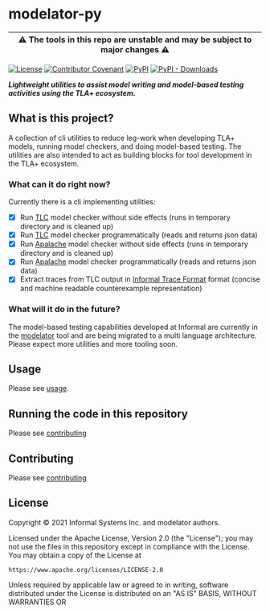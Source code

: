 # modelator-py

|⚠️ The tools in this repo are unstable and may be subject to major changes ⚠️|
|-|

[![License](https://img.shields.io/badge/License-Apache%202.0-blue.svg)](LICENSE)
[![Contributor Covenant](https://img.shields.io/badge/Contributor%20Covenant-2.1-4baaaa.svg)](CODE_OF_CONDUCT.md)
[![PyPI](https://img.shields.io/pypi/v/modelator-py?label=pypi%20package)](https://pypi.python.org/pypi/modelator-py/)
[![PyPI - Downloads](https://img.shields.io/pypi/dm/modelator-py)](https://pypi.python.org/pypi/modelator-py/)

_**Lightweight utilities to assist model writing and model-based testing activities using the TLA+ ecosystem.**_

## What is this project?

A collection of cli utilities to reduce leg-work when developing TLA+ models, running model checkers, and doing model-based testing. The utilities are also intended to act as building blocks for tool development in the TLA+ ecosystem.

### What can it do right now?

Currently there is a cli implementing utilities:

- [x] Run [TLC](https://github.com/tlaplus/tlaplus) model checker without side effects (runs in temporary directory and is cleaned up)
- [x] Run [TLC](https://github.com/tlaplus/tlaplus) model checker programmatically (reads and returns json data)
- [x] Run [Apalache](https://github.com/informalsystems/apalache) model checker without side effects (runs in temporary directory and is cleaned up)
- [x] Run [Apalache](https://github.com/informalsystems/apalache) model checker programmatically (reads and returns json data)
- [x] Extract traces from TLC output in [Informal Trace Format](https://apalache.informal.systems/docs/adr/015adr-trace.html?highlight=trace%20format#the-itf-format) format (concise and machine readable counterexample representation)

### What will it do in the future?

The model-based testing capabilities developed at Informal are currently in the [modelator](https://github.com/informalsystems/modelator) tool and are being migrated to a multi language architecture. Please expect more utilities and more tooling soon.

## Usage

Please see [usage](./samples/usage.md).

## Running the code in this repository

Please see [contributing](./CONTRIBUTING.md)

## Contributing

Please see [contributing](./CONTRIBUTING.md)

## License

Copyright © 2021 Informal Systems Inc. and modelator authors.

Licensed under the Apache License, Version 2.0 (the "License"); you may not use the files in this repository except in compliance with the License. You may obtain a copy of the License at

    https://www.apache.org/licenses/LICENSE-2.0

Unless required by applicable law or agreed to in writing, software distributed under the License is distributed on an "AS IS" BASIS, WITHOUT WARRANTIES OR
